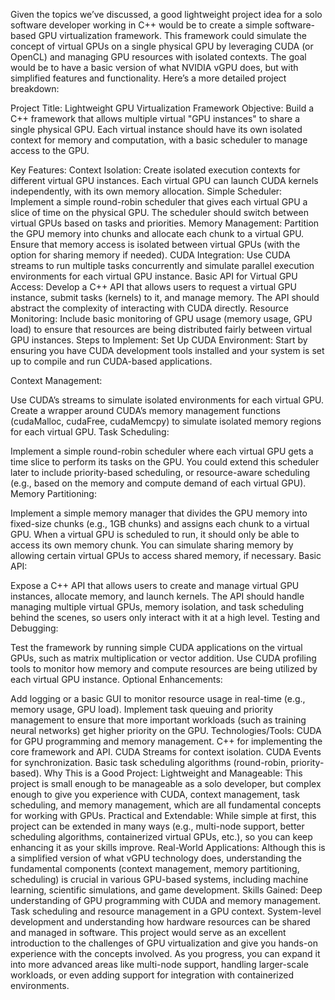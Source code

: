 Given the topics we’ve discussed, a good lightweight project idea for a solo software developer working in C++ would be to create a simple software-based GPU virtualization framework. This framework could simulate the concept of virtual GPUs on a single physical GPU by leveraging CUDA (or OpenCL) and managing GPU resources with isolated contexts. The goal would be to have a basic version of what NVIDIA vGPU does, but with simplified features and functionality. Here’s a more detailed project breakdown:

Project Title: Lightweight GPU Virtualization Framework
Objective:
Build a C++ framework that allows multiple virtual "GPU instances" to share a single physical GPU. Each virtual instance should have its own isolated context for memory and computation, with a basic scheduler to manage access to the GPU.

Key Features:
Context Isolation: Create isolated execution contexts for different virtual GPU instances. Each virtual GPU can launch CUDA kernels independently, with its own memory allocation.
Simple Scheduler: Implement a simple round-robin scheduler that gives each virtual GPU a slice of time on the physical GPU. The scheduler should switch between virtual GPUs based on tasks and priorities.
Memory Management: Partition the GPU memory into chunks and allocate each chunk to a virtual GPU. Ensure that memory access is isolated between virtual GPUs (with the option for sharing memory if needed).
CUDA Integration: Use CUDA streams to run multiple tasks concurrently and simulate parallel execution environments for each virtual GPU instance.
Basic API for Virtual GPU Access: Develop a C++ API that allows users to request a virtual GPU instance, submit tasks (kernels) to it, and manage memory. The API should abstract the complexity of interacting with CUDA directly.
Resource Monitoring: Include basic monitoring of GPU usage (memory usage, GPU load) to ensure that resources are being distributed fairly between virtual GPU instances.
Steps to Implement:
Set Up CUDA Environment: Start by ensuring you have CUDA development tools installed and your system is set up to compile and run CUDA-based applications.

Context Management:

Use CUDA’s streams to simulate isolated environments for each virtual GPU.
Create a wrapper around CUDA’s memory management functions (cudaMalloc, cudaFree, cudaMemcpy) to simulate isolated memory regions for each virtual GPU.
Task Scheduling:

Implement a simple round-robin scheduler where each virtual GPU gets a time slice to perform its tasks on the GPU.
You could extend this scheduler later to include priority-based scheduling, or resource-aware scheduling (e.g., based on the memory and compute demand of each virtual GPU).
Memory Partitioning:

Implement a simple memory manager that divides the GPU memory into fixed-size chunks (e.g., 1GB chunks) and assigns each chunk to a virtual GPU.
When a virtual GPU is scheduled to run, it should only be able to access its own memory chunk. You can simulate sharing memory by allowing certain virtual GPUs to access shared memory, if necessary.
Basic API:

Expose a C++ API that allows users to create and manage virtual GPU instances, allocate memory, and launch kernels.
The API should handle managing multiple virtual GPUs, memory isolation, and task scheduling behind the scenes, so users only interact with it at a high level.
Testing and Debugging:

Test the framework by running simple CUDA applications on the virtual GPUs, such as matrix multiplication or vector addition.
Use CUDA profiling tools to monitor how memory and compute resources are being utilized by each virtual GPU instance.
Optional Enhancements:

Add logging or a basic GUI to monitor resource usage in real-time (e.g., memory usage, GPU load).
Implement task queuing and priority management to ensure that more important workloads (such as training neural networks) get higher priority on the GPU.
Technologies/Tools:
CUDA for GPU programming and memory management.
C++ for implementing the core framework and API.
CUDA Streams for context isolation.
CUDA Events for synchronization.
Basic task scheduling algorithms (round-robin, priority-based).
Why This is a Good Project:
Lightweight and Manageable: This project is small enough to be manageable as a solo developer, but complex enough to give you experience with CUDA, context management, task scheduling, and memory management, which are all fundamental concepts for working with GPUs.
Practical and Extendable: While simple at first, this project can be extended in many ways (e.g., multi-node support, better scheduling algorithms, containerized virtual GPUs, etc.), so you can keep enhancing it as your skills improve.
Real-World Applications: Although this is a simplified version of what vGPU technology does, understanding the fundamental components (context management, memory partitioning, scheduling) is crucial in various GPU-based systems, including machine learning, scientific simulations, and game development.
Skills Gained:
Deep understanding of GPU programming with CUDA and memory management.
Task scheduling and resource management in a GPU context.
System-level development and understanding how hardware resources can be shared and managed in software.
This project would serve as an excellent introduction to the challenges of GPU virtualization and give you hands-on experience with the concepts involved. As you progress, you can expand it into more advanced areas like multi-node support, handling larger-scale workloads, or even adding support for integration with containerized environments.